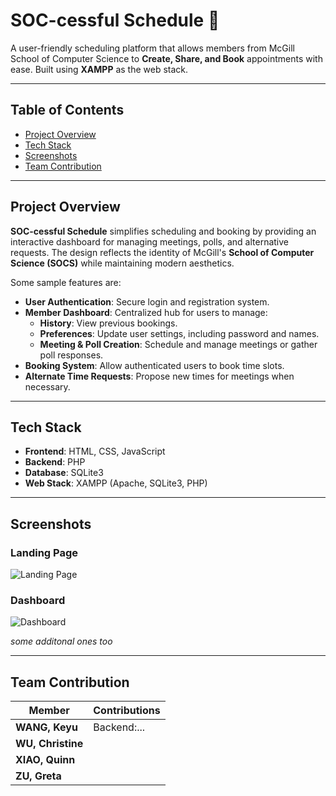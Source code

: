 # SOC-cessful Schedule 📅  
A user-friendly scheduling platform that allows members from McGill School of Computer Science to **Create, Share, and Book** appointments with ease. Built using **XAMPP** as the web stack.

---

## Table of Contents
- [Project Overview](#project-overview) 
- [Tech Stack](#tech-stack)  
- [Screenshots](#screenshots)  
- [Team Contribution](#team-contribution)
  
---

## Project Overview  
**SOC-cessful Schedule** simplifies scheduling and booking by providing an interactive dashboard for managing meetings, polls, and alternative requests. The design reflects the identity of McGill's **School of Computer Science (SOCS)** while maintaining modern aesthetics.

Some sample features are:
- **User Authentication**: Secure login and registration system.  
- **Member Dashboard**: Centralized hub for users to manage:  
   - **History**: View previous bookings.  
   - **Preferences**: Update user settings, including password and names.
   - **Meeting & Poll Creation**: Schedule and manage meetings or gather poll responses.  
- **Booking System**: Allow authenticated users to book time slots.  
- **Alternate Time Requests**: Propose new times for meetings when necessary.  

---

## Tech Stack  
- **Frontend**: HTML, CSS, JavaScript  
- **Backend**: PHP  
- **Database**: SQLite3
- **Web Stack**: XAMPP (Apache, SQLite3, PHP)  

---

## Screenshots  
### Landing Page  
![Landing Page](screenshots/landing_page.png)  

### Dashboard  
![Dashboard](screenshots/dashboard.png)  

*some additonal ones too*

---

## Team Contribution  
| **Member**        | **Contributions**                        |  
|--------------------|-----------------------------------------|  
| **WANG, Keyu**     | Backend:... |  
| **WU, Christine**  |   |  
| **XIAO, Quinn**    |    |  
| **ZU, Greta**      |       |  

